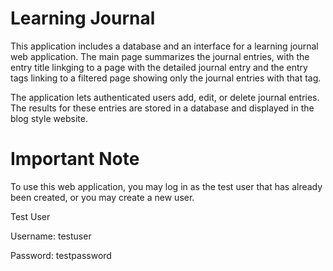# Learning Journal
 
This application includes a database and an interface for a learning journal web application. The main page summarizes the journal entries, with the entry title linkging to a page with the detailed journal entry and the entry tags linking to a filtered page showing only the journal entries with that tag.

The application lets authenticated users add, edit, or delete journal entries. The results for these entries are stored in a database and displayed in the blog style website.

# Important Note
To use this web application, you may log in as the test user that has already been created, or you may create a new user.

Test User

Username: testuser

Password: testpassword
